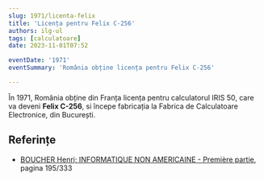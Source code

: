 ```yaml
---
slug: 1971/licenta-felix
title: 'Licența pentru Felix C-256'
authors: ilg-ul
tags: [calculatoare]
date: 2023-11-01T07:52

eventDate: '1971'
eventSummary: 'România obține licența pentru Felix C-256'

---
```


În 1971, România obține din Franța licența pentru calculatorul IRIS 50,
care va deveni **Felix C-256**, si începe fabricația la
Fabrica de Calculatoare Electronice, din București.

<!-- truncate -->

## Referințe

- [BOUCHER Henri; INFORMATIQUE NON AMERICAINE - Première partie](http://www.aconit.org/histoire/iga_boucher/pdf/Vol_E_700-745.pdf), pagina 195/333
